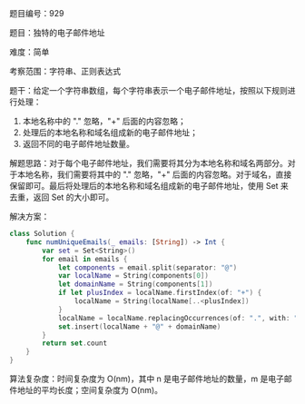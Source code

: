 题目编号：929

题目：独特的电子邮件地址

难度：简单

考察范围：字符串、正则表达式

题干：给定一个字符串数组，每个字符串表示一个电子邮件地址，按照以下规则进行处理：

1. 本地名称中的 "." 忽略，"+" 后面的内容忽略；
2. 处理后的本地名称和域名组成新的电子邮件地址；
3. 返回不同的电子邮件地址数量。

解题思路：对于每个电子邮件地址，我们需要将其分为本地名称和域名两部分。对于本地名称，我们需要将其中的 "." 忽略，"+" 后面的内容忽略。对于域名，直接保留即可。最后将处理后的本地名称和域名组成新的电子邮件地址，使用 Set 来去重，返回 Set 的大小即可。

解决方案：

```swift
class Solution {
    func numUniqueEmails(_ emails: [String]) -> Int {
        var set = Set<String>()
        for email in emails {
            let components = email.split(separator: "@")
            var localName = String(components[0])
            let domainName = String(components[1])
            if let plusIndex = localName.firstIndex(of: "+") {
                localName = String(localName[..<plusIndex])
            }
            localName = localName.replacingOccurrences(of: ".", with: "")
            set.insert(localName + "@" + domainName)
        }
        return set.count
    }
}
```

算法复杂度：时间复杂度为 O(nm)，其中 n 是电子邮件地址的数量，m 是电子邮件地址的平均长度；空间复杂度为 O(nm)。